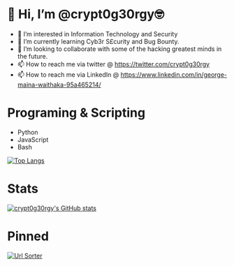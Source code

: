 #            👋 Hi, I’m @crypt0g30rgy🤓

- 👀 I’m interested in Information Technology and Security
- 🌱 I’m currently learning Cyb3r S£curity and Bug Bounty.
- 💞️ I’m looking to collaborate with some of the hacking greatest minds in the future. 
- 📫 How to reach me via twitter @ https://twitter.com/crypt0g30rgy
- 📫 How to reach me via LinkedIn @ https://www.linkedin.com/in/george-maina-waithaka-95a465214/

# Programing & Scripting

- Python
- JavaScript
- Bash

[![Top Langs](https://github-readme-stats.vercel.app/api/top-langs/?username=crypt0g30rgy&layout=compact&theme=tokyonight)](https://github.com/anuraghazra/github-readme-stats)

# Stats

[![crypt0g30rgy's GitHub stats](https://github-readme-stats.vercel.app/api?username=crypt0g30rgy&count_private=true&show_icons=true&theme=radical)](https://github.com/anuraghazra/github-readme-stats)

# Pinned

[![Url Sorter](https://github-readme-stats.vercel.app/api/pin/?username=crypt0g30rgy&repo=Urls-Sorter&theme=synthwave)](https://github.com/anuraghazra/github-readme-stats)


<!---
g30rgyth3d4rk/g30rgyth3d4rk is a ✨ special ✨ repository because its `README.md` (this file) appears on your GitHub profile.
You can click the Preview link to take a look at your changes.
--->
